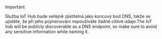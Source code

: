 > [!IMPORTANT]
> <span data-ttu-id="97878-101">Služba IoT Hub bude veřejně zjistitelná jako koncový bod DNS, takže se ujistěte, že při jeho pojmenování nepoužíváte žádné citlivé údaje.</span><span class="sxs-lookup"><span data-stu-id="97878-101">The IoT hub will be publicly discoverable as a DNS endpoint, so make sure to avoid any sensitive information while naming it.</span></span>
>
